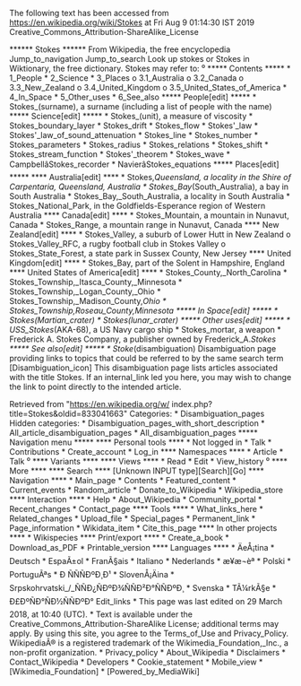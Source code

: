 The following text has been accessed from https://en.wikipedia.org/wiki/Stokes at Fri Aug 9 01:14:30 IST 2019
Creative_Commons_Attribution-ShareAlike_License




















****** Stokes ******
From Wikipedia, the free encyclopedia
Jump_to_navigation Jump_to_search
 Look up stokes or Stokes in Wiktionary, the free dictionary.
Stokes may refer to:
⁰
***** Contents *****
    * 1_People
    * 2_Science
    * 3_Places
          o 3.1_Australia
          o 3.2_Canada
          o 3.3_New_Zealand
          o 3.4_United_Kingdom
          o 3.5_United_States_of_America
    * 4_In_Space
    * 5_Other_uses
    * 6_See_also
***** People[edit] *****
    * Stokes_(surname), a surname (including a list of people with the name)
***** Science[edit] *****
    * Stokes_(unit), a measure of viscosity
    * Stokes_boundary_layer
    * Stokes_drift
    * Stokes_flow
    * Stokes'_law
    * Stokes'_law_of_sound_attenuation
    * Stokes_line
    * Stokes_number
    * Stokes_parameters
    * Stokes_radius
    * Stokes_relations
    * Stokes_shift
    * Stokes_stream_function
    * Stokes'_theorem
    * Stokes_wave
    * CampbellâStokes_recorder
    * NavierâStokes_equations
***** Places[edit] *****
**** Australia[edit] ****
    * Stokes,_Queensland, a locality in the Shire of Carpentaria, Queensland,
      Australia
    * Stokes_Bay_(South_Australia), a bay in South Australia
    * Stokes_Bay,_South_Australia, a locality in South Australia
    * Stokes_National_Park, in the Goldfields-Esperance region of Western
      Australia
**** Canada[edit] ****
    * Stokes_Mountain, a mountain in Nunavut, Canada
    * Stokes_Range, a mountain range in Nunavut, Canada
**** New Zealand[edit] ****
    * Stokes_Valley, a suburb of Lower Hutt in New Zealand
          o Stokes_Valley_RFC, a rugby football club in Stokes Valley
          o Stokes_State_Forest, a state park in Sussex County, New Jersey
**** United Kingdom[edit] ****
    * Stokes_Bay, part of the Solent in Hampshire, England
**** United States of America[edit] ****
    * Stokes_County,_North_Carolina
    * Stokes_Township,_Itasca_County,_Minnesota
    * Stokes_Township,_Logan_County,_Ohio
    * Stokes_Township,_Madison_County,_Ohio
    * Stokes_Township,_Roseau_County,_Minnesota
***** In Space[edit] *****
    * Stokes_(Martian_crater)
    * Stokes_(lunar_crater)
***** Other uses[edit] *****
    * USS_Stokes_(AKA-68), a US Navy cargo ship
    * Stokes_mortar, a weapon
    * Frederick A. Stokes Company, a publisher owned by Frederick_A._Stokes
***** See also[edit] *****
    * Stoke_(disambiguation)
                      Disambiguation page providing links to topics that could
                      be referred to by the same search term
[Disambiguation_icon] This disambiguation page lists articles associated with
                      the title Stokes.
                      If an internal_link led you here, you may wish to change
                      the link to point directly to the intended article.

Retrieved from "https://en.wikipedia.org/w/
index.php?title=Stokes&oldid=833041663"
Categories:
    * Disambiguation_pages
Hidden categories:
    * Disambiguation_pages_with_short_description
    * All_article_disambiguation_pages
    * All_disambiguation_pages
***** Navigation menu *****
**** Personal tools ****
    * Not logged in
    * Talk
    * Contributions
    * Create_account
    * Log_in
**** Namespaces ****
    * Article
    * Talk
⁰
**** Variants ****
**** Views ****
    * Read
    * Edit
    * View_history
⁰
**** More ****
**** Search ****
[Unknown INPUT type][Search][Go]
**** Navigation ****
    * Main_page
    * Contents
    * Featured_content
    * Current_events
    * Random_article
    * Donate_to_Wikipedia
    * Wikipedia_store
**** Interaction ****
    * Help
    * About_Wikipedia
    * Community_portal
    * Recent_changes
    * Contact_page
**** Tools ****
    * What_links_here
    * Related_changes
    * Upload_file
    * Special_pages
    * Permanent_link
    * Page_information
    * Wikidata_item
    * Cite_this_page
**** In other projects ****
    * Wikispecies
**** Print/export ****
    * Create_a_book
    * Download_as_PDF
    * Printable_version
**** Languages ****
    * ÄeÅ¡tina
    * Deutsch
    * EspaÃ±ol
    * FranÃ§ais
    * Italiano
    * Nederlands
    * æ¥æ¬èª
    * Polski
    * PortuguÃªs
    * Ð ÑÑÑÐºÐ¸Ð¹
    * SlovenÅ¡Äina
    * Srpskohrvatski_/_ÑÑÐ¿ÑÐºÐ¾ÑÑÐ²Ð°ÑÑÐºÐ¸
    * Svenska
    * TÃ¼rkÃ§e
    * Ð£ÐºÑÐ°ÑÐ½ÑÑÐºÐ°
Edit_links
    * This page was last edited on 29 March 2018, at 10:40 (UTC).
    * Text is available under the Creative_Commons_Attribution-ShareAlike
      License; additional terms may apply. By using this site, you agree to the
      Terms_of_Use and Privacy_Policy. WikipediaÂ® is a registered trademark of
      the Wikimedia_Foundation,_Inc., a non-profit organization.
    * Privacy_policy
    * About_Wikipedia
    * Disclaimers
    * Contact_Wikipedia
    * Developers
    * Cookie_statement
    * Mobile_view
    * [Wikimedia_Foundation]
    * [Powered_by_MediaWiki]
